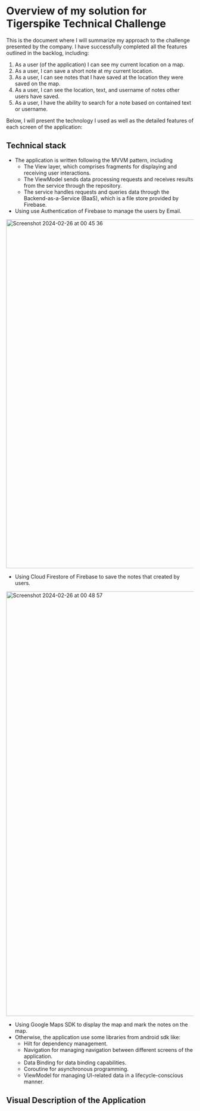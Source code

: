 # Overview of my solution for Tigerspike Technical Challenge
This is the document where I will summarize my approach to the challenge presented by the company. I have successfully completed all the features outlined in the backlog, including:

1. As a user (of the application) I can see my current location on a map.
2. As a user, I can save a short note at my current location.
3. As a user, I can see notes that I have saved at the location they were saved on the map.
4. As a user, I can see the location, text, and username of notes other users have saved.
5. As a user, I have the ability to search for a note based on contained text or username.

Below, I will present the technology I used as well as the detailed features of each screen of the application:

## Technical stack
- The application is written following the MVVM pattern, including
  + The View layer, which comprises fragments for displaying and receiving user interactions.
  + The ViewModel sends data processing requests and receives results from the service through the repository.
  + The service handles requests and queries data through the Backend-as-a-Service (BaaS), which is a file store provided by Firebase.
- Using use Authentication of Firebase to manage the users by Email.
<img width="934" alt="Screenshot 2024-02-26 at 00 45 36" src="https://github.com/pndhieu96/LandmarkRemark/assets/24983645/95b6c54e-613a-4dfa-9c11-4cef7c0d0ac8">

- Using Cloud Firestore of Firebase to save the notes that created by users.
<img width="1137" alt="Screenshot 2024-02-26 at 00 48 57" src="https://github.com/pndhieu96/LandmarkRemark/assets/24983645/46dbd4f6-8663-44b5-8257-ed96bf16dea1">

- Using Google Maps SDK to display the map and mark the notes on the map.
- Otherwise, the application use some libraries from android sdk like:
  + Hilt for dependency management.
  + Navigation for managing navigation between different screens of the application.
  + Data Binding for data binding capabilities.
  + Coroutine for asynchronous programming.
  + ViewModel for managing UI-related data in a lifecycle-conscious manner.
 
## Visual Description of the Application

  
  

